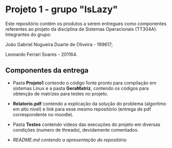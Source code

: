 # **Projeto 1 - grupo "IsLazy"**
Este repositório contém os produtos a serem entregues como componentes referentes ao projeto da disciplina de Sistemas Operacionais (TT304A). Integrantes do grupo:

João Gabriel Nogueira Duarte de Oliveira - 199617;

Leonardo Ferrari Soares - 201164.

## Componentes da entrega

* Pasta **Projeto1** contendo o código fonte pronto para compilação em sistemas Linux e a pasta **GeraMatriz**, contendo os códigos para obtenção de matrizes para testes no projeto.

* **Relatorio.pdf** contendo a explicação da solução do problema (algoritmo em alto nível) e link para esse mesmo repositório (entrega de pdf correspondente no moodle).

* Pasta **Testes** contendo vídeos das execuções do projeto em diversas condições (numero de threads), devidamente comentados.

* *README.md contendo a apresentação do repositório*

